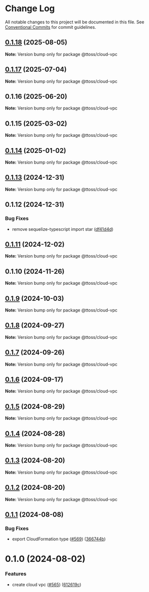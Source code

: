 # Change Log

All notable changes to this project will be documented in this file.
See [Conventional Commits](https://conventionalcommits.org) for commit guidelines.

## [0.1.18](https://github.com/ttoss/ttoss/compare/@ttoss/cloud-vpc@0.1.17...@ttoss/cloud-vpc@0.1.18) (2025-08-05)

**Note:** Version bump only for package @ttoss/cloud-vpc

## [0.1.17](https://github.com/ttoss/ttoss/compare/@ttoss/cloud-vpc@0.1.16...@ttoss/cloud-vpc@0.1.17) (2025-07-04)

**Note:** Version bump only for package @ttoss/cloud-vpc

## 0.1.16 (2025-06-20)

**Note:** Version bump only for package @ttoss/cloud-vpc

## 0.1.15 (2025-03-02)

**Note:** Version bump only for package @ttoss/cloud-vpc

## [0.1.14](https://github.com/ttoss/ttoss/compare/@ttoss/cloud-vpc@0.1.13...@ttoss/cloud-vpc@0.1.14) (2025-01-02)

**Note:** Version bump only for package @ttoss/cloud-vpc

## [0.1.13](https://github.com/ttoss/ttoss/compare/@ttoss/cloud-vpc@0.1.12...@ttoss/cloud-vpc@0.1.13) (2024-12-31)

**Note:** Version bump only for package @ttoss/cloud-vpc

## 0.1.12 (2024-12-31)

### Bug Fixes

- remove sequelize-typescript import star ([df41d4d](https://github.com/ttoss/ttoss/commit/df41d4d03b7696cb2f30648e91f56e9e2cad8013))

## [0.1.11](https://github.com/ttoss/ttoss/compare/@ttoss/cloud-vpc@0.1.10...@ttoss/cloud-vpc@0.1.11) (2024-12-02)

**Note:** Version bump only for package @ttoss/cloud-vpc

## 0.1.10 (2024-11-26)

**Note:** Version bump only for package @ttoss/cloud-vpc

## [0.1.9](https://github.com/ttoss/ttoss/compare/@ttoss/cloud-vpc@0.1.8...@ttoss/cloud-vpc@0.1.9) (2024-10-03)

**Note:** Version bump only for package @ttoss/cloud-vpc

## [0.1.8](https://github.com/ttoss/ttoss/compare/@ttoss/cloud-vpc@0.1.7...@ttoss/cloud-vpc@0.1.8) (2024-09-27)

**Note:** Version bump only for package @ttoss/cloud-vpc

## [0.1.7](https://github.com/ttoss/ttoss/compare/@ttoss/cloud-vpc@0.1.6...@ttoss/cloud-vpc@0.1.7) (2024-09-26)

**Note:** Version bump only for package @ttoss/cloud-vpc

## [0.1.6](https://github.com/ttoss/ttoss/compare/@ttoss/cloud-vpc@0.1.5...@ttoss/cloud-vpc@0.1.6) (2024-09-17)

**Note:** Version bump only for package @ttoss/cloud-vpc

## [0.1.5](https://github.com/ttoss/ttoss/compare/@ttoss/cloud-vpc@0.1.4...@ttoss/cloud-vpc@0.1.5) (2024-08-29)

**Note:** Version bump only for package @ttoss/cloud-vpc

## [0.1.4](https://github.com/ttoss/ttoss/compare/@ttoss/cloud-vpc@0.1.3...@ttoss/cloud-vpc@0.1.4) (2024-08-28)

**Note:** Version bump only for package @ttoss/cloud-vpc

## [0.1.3](https://github.com/ttoss/ttoss/compare/@ttoss/cloud-vpc@0.1.2...@ttoss/cloud-vpc@0.1.3) (2024-08-20)

**Note:** Version bump only for package @ttoss/cloud-vpc

## [0.1.2](https://github.com/ttoss/ttoss/compare/@ttoss/cloud-vpc@0.1.1...@ttoss/cloud-vpc@0.1.2) (2024-08-20)

**Note:** Version bump only for package @ttoss/cloud-vpc

## [0.1.1](https://github.com/ttoss/ttoss/compare/@ttoss/cloud-vpc@0.1.0...@ttoss/cloud-vpc@0.1.1) (2024-08-08)

### Bug Fixes

- export CloudFormation type ([#569](https://github.com/ttoss/ttoss/issues/569)) ([366744b](https://github.com/ttoss/ttoss/commit/366744bc70dbf41062421e3e42a3e91c786cbb28))

# 0.1.0 (2024-08-02)

### Features

- create cloud vpc ([#565](https://github.com/ttoss/ttoss/issues/565)) ([612619c](https://github.com/ttoss/ttoss/commit/612619cfd28fdae2e63013c91f919a392d7ffa3a))
